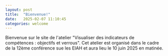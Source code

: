 ```yaml
---
layout: post
title:  "Bienvenue!"
date:   2025-02-07 11:10:45
categories: welcome 
---
```

Bienvenue sur le site de l'atelier "Visualiser des indicateurs de compétences : objectifs et verrous". 
Cet atelier est organisé dans le cadre de la 12ème conférence sue les EIAH et aura lieu le 10 juin 2025 en matinée. 
